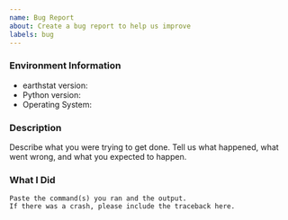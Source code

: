 ```yaml
---
name: Bug Report
about: Create a bug report to help us improve
labels: bug
---
```


<!-- Please search existing issues to avoid creating duplicates. -->

### Environment Information

-   earthstat version:
-   Python version:
-   Operating System:

### Description

Describe what you were trying to get done.
Tell us what happened, what went wrong, and what you expected to happen.

### What I Did

```
Paste the command(s) you ran and the output.
If there was a crash, please include the traceback here.
```
